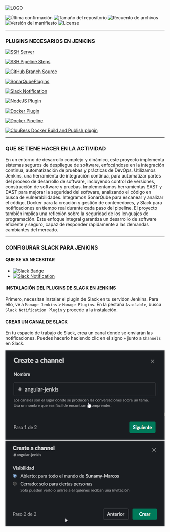 ![LOGO](https://www.jenkins.io/sites/default/files/jenkins_logo.png?w=144)

![Última confirmación](https://img.shields.io/github/last-commit/MarcusRojasPacheco/UT4.PC2_Integracion_continua/main?style=plastic)
![Tamaño del repositorio](https://img.shields.io/github/repo-size/MarcusRojasPacheco/UT4.PC2_Integracion_continua?style=plastic)
![Recuento de archivos](https://img.shields.io/github/directory-file-count/MarcusRojasPacheco/UT4.PC2_Integracion_continua?style=plastic)
![Versión del manifiesto](https://img.shields.io/github/manifest-json/v/MarcusRojasPacheco/UT4.PC2_Integracion_continua?style=plastic)
![License](https://img.shields.io/github/license/MarcusRojasPacheco/UT4.PC2_Integracion_continua)

---

### PLUGINS NECESARIOS EN JENKINS
[![SSH Server](https://img.shields.io/badge/SSH_Server-3.275-brightgreen?style=plastic&logo=ssh)](https://plugins.jenkins.io/sshd/)

[![SSH Pipeline Steps](https://img.shields.io/badge/SSH_Pipeline_Steps-2.0.65-brightgreen?style=plastic&logo=ssh)](https://plugins.jenkins.io/ssh-steps/)

[![GitHub Branch Source](https://img.shields.io/badge/GitHub_Branch_Source-1703.vd5a_2b_29c6cdc-brightgreen?style=plastic&logo=github)](https://plugins.jenkins.io/github-branch-source/)

[![SonarQubePlugins](https://img.shields.io/badge/SonarQube_Plugins-2.15-4E9BCD?logo=sonarqube&logoColor=fff&style=plastic)](https://plugins.jenkins.io/sonar/)

[![Slack Notification](https://img.shields.io/badge/Slack_Notification-664.vc9a_90f8b_c24a_-4A154B?style=plastic&logo=slack)](https://plugins.jenkins.io/slack/)

[![NodeJS Plugin](https://img.shields.io/badge/NodeJS_Plugin-1.6.0-339933?logo=nodedotjs&logoColor=fff&style=plastic)](https://plugins.jenkins.io/nodejs/)

[![Docker Plugin](https://img.shields.io/badge/Docker_Plugin-1.3.0-2496ED?logo=docker&style=plastic)](https://plugins.jenkins.io/docker-plugin/)

[![Docker Pipeline](https://img.shields.io/badge/Docker_Pipeline-563.vd5d2e5c4007f-blue?style=plastic&logo=docker)](https://plugins.jenkins.io/docker-workflow/)

[![ClouBess Docker Build and Publish plugin](https://img.shields.io/badge/ClouBess_Docker_Build_and_Publish_plugin-1.4.0-blue?style=plastic&logo=docker)](https://plugins.jenkins.io/docker-build-publish/)

---

### QUE SE TIENE HACER EN LA ACTIVIDAD
En un entorno de desarrollo complejo y dinámico, este proyecto implementa sistemas seguros de despliegue de software, enfocándose en la integración continua, automatización de pruebas y prácticas de DevOps. Utilizamos Jenkins, una herramienta de integración continua, para automatizar partes del proceso de desarrollo de software, incluyendo control de versiones, construcción de software y pruebas. Implementamos herramientas SAST y DAST para mejorar la seguridad del software, analizando el código en busca de vulnerabilidades. Integramos SonarQube para escanear y analizar el código, Docker para la creación y gestión de contenedores, y Slack para notificaciones en tiempo real durante cada paso del pipeline. El proyecto también implica una reflexión sobre la seguridad de los lenguajes de programación. Este enfoque integral garantiza un desarrollo de software eficiente y seguro, capaz de responder rápidamente a las demandas cambiantes del mercado.

---

### CONFIGURAR SLACK PARA JENKINS
#### QUE SE VA NECESITAR
 - [![Slack Badge](https://img.shields.io/badge/Slack-4A154B?logo=slack&logoColor=fff&style=plastic)](https://app.slack.com/)
 - [![Slack Notification](https://img.shields.io/badge/Slack_Notification-664.vc9a_90f8b_c24a_-4A154B?style=plastic&logo=slack)](https://plugins.jenkins.io/slack/)
#### INSTALACIÓN DEL PLUGINS DE SLACK EN JENKINS
Primero, necesitas instalar el plugin de Slack en tu servidor Jenkins. Para ello, ve a `Manage Jenkins` > `Manage Plugins`. En la pestaña `Available`, busca `Slack Notification Plugin` y procede a la instalación.
#### CREAR UN CANAL DE SLACK
En tu espacio de trabajo de Slack, crea un canal donde se enviarán las notificaciones. Puedes hacerlo haciendo clic en el signo `+` junto a `Channels` en Slack.

![SLACK-01](/assets/img/SLACK-01.png)
![SLACK-02](/assets/img/SLACK-02.png)

